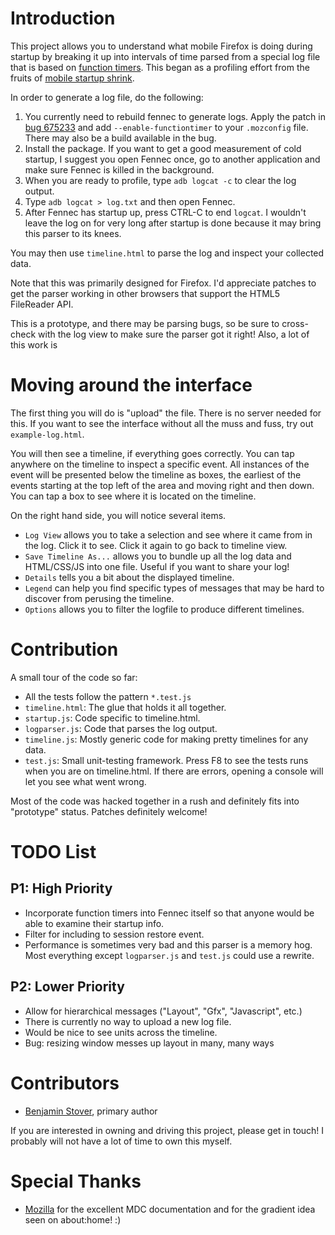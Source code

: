 Introduction
============

This project allows you to understand what mobile Firefox is doing during
startup by breaking it up into intervals of time parsed from a special log
file that is based on [function timers][1]. This began as a profiling effort
from the fruits of [mobile startup shrink][1].

In order to generate a log file, do the following:
1. You currently need to rebuild fennec to generate logs. Apply the patch in
   [bug 675233](https://bugzilla.mozilla.org/show_bug.cgi?id=675233) and
   add `--enable-functiontimer` to your `.mozconfig` file. There may also be
   a build available in the bug.
2. Install the package. If you want to get a good measurement of cold startup,
   I suggest you open Fennec once, go to another application and make sure
   Fennec is killed in the background.
3. When you are ready to profile, type `adb logcat -c` to clear the log output.
4. Type `adb logcat > log.txt` and then open Fennec.
5. After Fennec has startup up, press CTRL-C to end `logcat`. I wouldn't leave
   the log on for very long after startup is done because it may bring this
   parser to its knees.

You may then use `timeline.html` to parse the log and inspect your collected
data.

Note that this was primarily designed for Firefox. I'd appreciate patches to
get the parser working in other browsers that support the HTML5 FileReader API.

This is a prototype, and there may be parsing bugs, so be sure to cross-check
with the log view to make sure the parser got it right! Also, a lot of this
work is

Moving around the interface
===========================

The first thing you will do is "upload" the file. There is no server needed for
this. If you want to see the interface without all the muss and fuss, try out
`example-log.html`.

You will then see a timeline, if everything goes correctly. You can tap
anywhere on the timeline to inspect a specific event. All instances of the
event will be presented below the timeline as boxes, the earliest of the events
starting at the top left of the area and moving right and then down.  You can
tap a box to see where it is located on the timeline.

On the right hand side, you will notice several items.
* `Log View` allows you to take a selection and see where it came from in the
  log. Click it to see. Click it again to go back to timeline view.
* `Save Timeline As...` allows you to bundle up all the log data and
  HTML/CSS/JS into one file. Useful if you want to share your log!
* `Details` tells you a bit about the displayed timeline.
* `Legend` can help you find specific types of messages that may be hard to
  discover from perusing the timeline.
* `Options` allows you to filter the logfile to produce different timelines.

Contribution
============

A small tour of the code so far:
* All the tests follow the pattern `*.test.js`
* `timeline.html`: The glue that holds it all together.
* `startup.js`: Code specific to timeline.html.
* `logparser.js`: Code that parses the log output.
* `timeline.js`: Mostly generic code for making pretty timelines for any data.
* `test.js`: Small unit-testing framework. Press F8 to see the tests runs when
  you are on timeline.html. If there are errors, opening a console will let
  you see what went wrong.

Most of the code was hacked together in a rush and definitely fits into
"prototype" status. Patches definitely welcome!

TODO List
=========

P1: High Priority
-----------------
* Incorporate function timers into Fennec itself so that anyone would be able
  to examine their startup info.
* Filter for including to session restore event.
* Performance is sometimes very bad and this parser is a memory hog. Most
  everything except `logparser.js` and `test.js` could use a rewrite.

P2: Lower Priority
------------------
* Allow for hierarchical messages ("Layout", "Gfx", "Javascript", etc.)
* There is currently no way to upload a new log file.
* Would be nice to see units across the timeline.
* Bug: resizing window messes up layout in many, many ways

Contributors
============

* [Benjamin Stover](http://stechz.com/), primary author

If you are interested in owning and driving this project, please get in touch!
I probably will not have a lot of time to own this myself.

Special Thanks
==============

* [Mozilla](http://mozilla.org/) for the excellent MDC documentation and for
  the gradient idea seen on about:home! :)


[1]: http://mxr.mozilla.org/mozilla-central/source/xpcom/base/FunctionTimer.h 
[2]: https://wiki.mozilla.org/Firefox/Projects/Mobile_Startup_Shrink
